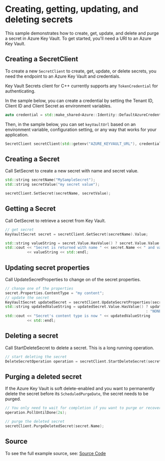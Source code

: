 # Creating, getting, updating, and deleting secrets

This sample demonstrates how to create, get, update, and delete and purge a secret in Azure Key Vault.
To get started, you'll need a URI to an Azure Key Vault.

## Creating a SecretClient

To create a new `SecretClient` to create, get, update, or delete secrets, you need the endpoint to an Azure Key Vault and credentials.

Key Vault Secrets client for C++ currently supports any `TokenCredential` for authenticating.

In the sample below, you can create a credential by setting the Tenant ID, Client ID and Client Secret as environment variables.

```cpp Snippet:SecretSample1CreateCredential
auto credential = std::make_shared<Azure::Identity::DefaultAzureCredential>();
```

Then, in the sample below, you can set `keyVaultUrl` based on an environment variable, configuration setting, or any way that works for your application.

```cpp Snippet:SecretSample1SecretClient
SecretClient secretClient(std::getenv("AZURE_KEYVAULT_URL"), credential);
```

## Creating a Secret

Call SetSecret to create a new secret with name and secret value.

```cpp Snippet:SecretSample1SetSecret
std::string secretName("MySampleSecret");
std::string secretValue("my secret value");

secretClient.SetSecret(secretName, secretValue);
```

## Getting a Secret

Call GetSecret to retrieve a secret from Key Vault.

```cpp Snippet:SecretSample1GetSecret
// get secret
KeyVaultSecret secret = secretClient.GetSecret(secretName).Value;

std::string valueString = secret.Value.HasValue() ? secret.Value.Value() : "NONE RETURNED";
std::cout << "Secret is returned with name " << secret.Name << " and value "
          << valueString << std::endl;
```

## Updating secret properties

Call UpdateSecretProperties to change on of the secret properties.

```cpp Snippet:SecretSample1UpdateSecretProperties
// change one of the properties
secret.Properties.ContentType = "my content";
// update the secret
KeyVaultSecret updatedSecret = secretClient.UpdateSecretProperties(secret.Properties).Value;
std::string updatedValueString = updatedSecret.Value.HasValue() ? updatedSecret.Value.Value()
                                                                : "NONE RETURNED";
std::cout << "Secret's content type is now " << updatedValueString
          << std::endl;
```

## Deleting a secret

Call StartDeleteSecret to delete a secret. This is a long running operation.

```cpp Snippet:SecretSample1DeleteSecret
// start deleting the secret
DeleteSecretOperation operation = secretClient.StartDeleteSecret(secret.Name);
```

## Purging a deleted secret

If the Azure Key Vault is soft delete-enabled and you want to permanently delete the secret before its `ScheduledPurgeDate`, the secret needs to be purged.

```cpp Snippet:SecretSample1PurgeSecret
// You only need to wait for completion if you want to purge or recover the secret.
operation.PollUntilDone(2s);

// purge the deleted secret
secretClient.PurgeDeletedSecret(secret.Name);
```

## Source

To see the full example source, see:
[Source Code](https://github.com/Azure/azure-sdk-for-cpp/tree/main/sdk/keyvault/azure-security-keyvault-secrets/samples/sample1-basic-operations)
